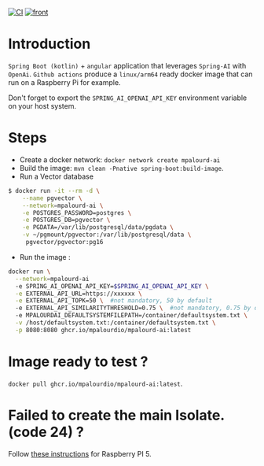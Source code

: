 [![CI](https://github.com/mpalourdio/mpalourd-ai/actions/workflows/main.yml/badge.svg)](https://github.com/mpalourdio/mpalourd-ai/actions/workflows/main.yml)
[![front](https://github.com/mpalourdio/mpalourd-ai/actions/workflows/front.yml/badge.svg)](https://github.com/mpalourdio/mpalourd-ai/actions/workflows/front.yml)

# Introduction

`Spring Boot (kotlin)` + `angular` application that leverages `Spring-AI` with `OpenAi`.
`Github actions` produce a `linux/arm64` ready docker image that can run on a Raspberry Pi for example.

Don't forget to export the `SPRING_AI_OPENAI_API_KEY` environment variable on your host system.  

# Steps
- Create a docker network: `docker network create mpalourd-ai`
- Build the image: `mvn clean -Pnative spring-boot:build-image`.
- Run a Vector database
```bash
$ docker run -it --rm -d \
    --name pgvector \
    --network=mpalourd-ai \
    -e POSTGRES_PASSWORD=postgres \
    -e POSTGRES_DB=pgvector \
    -e PGDATA=/var/lib/postgresql/data/pgdata \
    -v ~/pgmount/pgvector:/var/lib/postgresql/data \
     pgvector/pgvector:pg16
```
- Run the image :
```bash
docker run \
  --network=mpalourd-ai
  -e SPRING_AI_OPENAI_API_KEY=$SPRING_AI_OPENAI_API_KEY \
  -e EXTERNAL_API_URL=https://xxxxxx \
  -e EXTERNAL_API_TOPK=50 \  #not mandatory, 50 by default
  -e EXTERNAL_API_SIMILARITYTHRESHOLD=0.75 \  #not mandatory, 0.75 by default
  -e MPALOURDAI_DEFAULTSYSTEMFILEPATH=/container/defaultsystem.txt \
  -v /host/defaultsystem.txt:/container/defaultsystem.txt \
  -p 8080:8080 ghcr.io/mpalourdio/mpalourd-ai:latest
```

# Image ready to test ?

`docker pull ghcr.io/mpalourdio/mpalourd-ai:latest`.

# Failed to create the main Isolate. (code 24) ?

Follow [these instructions](https://pimylifeup.com/raspberry-pi-page-size/) for Raspberry PI 5.
